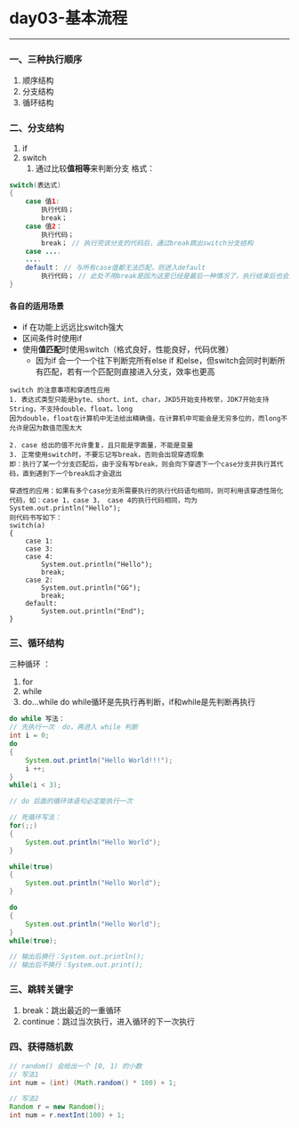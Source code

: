# day03-基本流程

---

### 一、三种执行顺序

1. 顺序结构
2. 分支结构
3. 循环结构

### 二、分支结构
1. if
2. switch
	1. 通过比较**值相等**来判断分支
格式：
```Java
switch(表达式)
{
	case 值1:
		执行代码；
		break；
	case 值2：
		执行代码；
		break； // 执行完该分支的代码后，通过break跳出switch分支结构
	case ....
	....
	default： // 与所有case值都无法匹配，则进入default
		执行代码； // 此处不用break是因为这里已经是最后一种情况了，执行结束后也会退出switch选择了
}
```
#### 各自的适用场景

- if 在功能上远远比switch强大
- 区间条件时使用if
- 使用**值匹配**时使用switch（格式良好，性能良好，代码优雅）
	- 因为if 会一个一个往下判断完所有else if 和else，但switch会同时判断所有匹配，若有一个匹配则直接进入分支，效率也更高
```
switch 的注意事项和穿透性应用
1. 表达式类型只能是byte、short、int、char，JKD5开始支持枚举，JDK7开始支持String，不支持double，float。long
因为double，float在计算机中无法给出精确值，在计算机中可能会是无穷多位的，而long不允许是因为数值范围太大

2. case 给出的值不允许重复，且只能是字面量，不能是变量
3. 正常使用switch时，不要忘记写break，否则会出现穿透现象
即：执行了某一个分支匹配后，由于没有写break，则会向下穿透下一个case分支并执行其代码，直到遇到下一个break后才会退出

穿透性的应用：如果有多个case分支所需要执行的执行代码语句相同，则可利用该穿透性简化代码，如：case 1，case 3， case 4的执行代码相同，均为System.out.println("Hello");
则代码书写如下：
switch(a)
{
	case 1:
	case 3:
	case 4:
		System.out.println("Hello");
		break;
	case 2:
		System.out.println("GG");
		break;
	default:
		System.out.println("End");
}
```

### 三、循环结构

三种循环 ：
1. for
2. while
3. do...while
do while循环是先执行再判断，if和while是先判断再执行
```Java
do while 写法：
// 先执行一次  do，再进入 while 判断
int i = 0;
do
{
	System.out.println("Hello World!!!");
	i ++;
}
while(i < 3);

// do 后面的循环体语句必定能执行一次
```

```Java
// 死循环写法：
for(;;)
{
	System.out.println("Hello World");
}

while(true)
{
	System.out.println("Hello World");
}

do
{
	System.out.println("Hello World");
}
while(true);
```

```Java
// 输出后换行：System.out.println(); 
// 输出后不换行：System.out.print();
```

### 三、跳转关键字

1. break：跳出最近的一重循环
2. continue：跳过当次执行，进入循环的下一次执行


### 四、获得随机数

```Java
// random() 会给出一个 [0, 1) 的小数
// 写法1
int num = (int) (Math.random() * 100) + 1;

// 写法2
Random r = new Random();
int num = r.nextInt(100) + 1;
```

